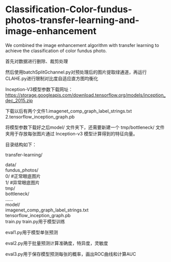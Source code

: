 # Classification-Color-fundus-photos-transfer-learning-and-image-enhancement
We combined the image enhancement algorithm with transfer learning to achieve the classification of color fundus photo.


首先对数据进行删除、裁剪处理

然后使用batchSplitGchannel.py对预处理后的图片提取绿通道，再运行CLAHE.py进行限制对比度自适应直方图均衡化

Inception-V3模型参数下载网址：https://storage.googleapis.com/download.tensorflow.org/models/inception_dec_2015.zip

下载以后有两个文件1.imagenet_comp_graph_label_strings.txt 2.tensorflow_inception_graph.pb

将模型参数下载好之后model/ 文件夹下，还需要新建一个 tmp/bottleneck/ 文件夹用于存放每张图片通过 Inception-v3 模型计算得到的特征向量。

目录结构如下：

transfer-learning/

data/  
    fundus_photos/       
        0/   #正常眼底图片           
        1/   #异常眼底图片            
    tmp/      
        bottleneck/          
            ......              
model/   
    imagenet_comp_graph_label_strings.txt     
    tensorflow_inception_graph.pb     
train.py
train.py用于模型训练

eval1.py用于模型单张预测

eval2.py用于批量预测计算准确度，特异度，灵敏度

eval3.py用于保存模型预测每张的概率，画出ROC曲线和计算AUC



